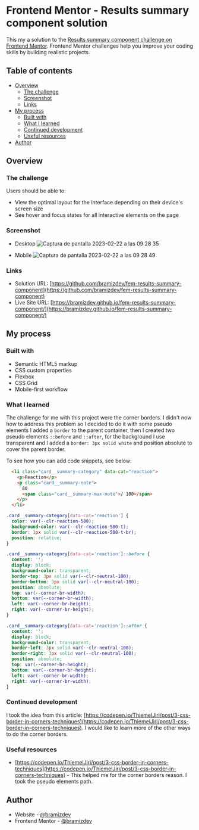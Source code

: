 # Frontend Mentor - Results summary component solution

This my a solution to the [Results summary component challenge on Frontend Mentor](https://www.frontendmentor.io/challenges/results-summary-component-CE_K6s0maV). Frontend Mentor challenges help you improve your coding skills by building realistic projects.

## Table of contents

- [Overview](#overview)
  - [The challenge](#the-challenge)
  - [Screenshot](#screenshot)
  - [Links](#links)
- [My process](#my-process)
  - [Built with](#built-with)
  - [What I learned](#what-i-learned)
  - [Continued development](#continued-development)
  - [Useful resources](#useful-resources)
- [Author](#author)

## Overview

### The challenge

Users should be able to:

- View the optimal layout for the interface depending on their device's screen size
- See hover and focus states for all interactive elements on the page

### Screenshot

- Desktop 
![Captura de pantalla 2023-02-22 a las 09 28 35](https://user-images.githubusercontent.com/112894363/220670559-8d428608-3458-41f1-940b-2f2653d62158.png)

- Mobile
![Captura de pantalla 2023-02-22 a las 09 28 49](https://user-images.githubusercontent.com/112894363/220670663-a359073f-5636-44c2-840a-55c79ec52437.png)

### Links

- Solution URL: [https://github.com/bramizdev/fem-results-summary-component](https://github.com/bramizdev/fem-results-summary-component)
- Live Site URL: [https://bramizdev.github.io/fem-results-summary-component/](https://bramizdev.github.io/fem-results-summary-component/)

## My process

### Built with

- Semantic HTML5 markup
- CSS custom properties
- Flexbox
- CSS Grid
- Mobile-first workflow

### What I learned

The challenge for me with this project were the corner borders. I didn't now how to address this problem so I decided to do it with some pseudo elements I added a ```border``` to the parent container, then I created two pseudo elements ```::before``` and ```::after```, for the background I use transparent and I added a ```border: 3px solid white``` and position absolute to cover the parent border.

To see how you can add code snippets, see below:

```html
  <li class="card__summary-category" data-cat="reaction">
    <p>Reaction</p>
    <p class="card__summary-note">
      80 
      <span class="card__summary-max-note">/ 100</span>
    </p>
  </li>
```

```css
.card__summary-category[data-cat='reaction'] {
  color: var(--clr-reaction-500);
  background-color: var(--clr-reaction-500-t);
  border: 1px solid var(--clr-reaction-500-t-br);
  position: relative;
}

.card__summary-category[data-cat='reaction']::before {
  content: '';
  display: block;
  background-color: transparent;
  border-top: 3px solid var(--clr-neutral-100);
  border-bottom: 3px solid var(--clr-neutral-100);
  position: absolute;
  top: var(--corner-br-width);
  bottom: var(--corner-br-width);
  left: var(--corner-br-height);
  right: var(--corner-br-height);
}

.card__summary-category[data-cat='reaction']::after {
  content: '';
  display: block;
  background-color: transparent;
  border-left: 3px solid var(--clr-neutral-100);
  border-right: 3px solid var(--clr-neutral-100);
  position: absolute;
  top: var(--corner-br-height);
  bottom: var(--corner-br-height);
  left: var(--corner-br-width);
  right: var(--corner-br-width);
}

```

### Continued development

I took the idea from this article: [https://codepen.io/ThiemelJiri/post/3-css-border-in-corners-techniques](https://codepen.io/ThiemelJiri/post/3-css-border-in-corners-techniques). I would like to learn more of the other ways to do the corner borders.

### Useful resources

- [https://codepen.io/ThiemelJiri/post/3-css-border-in-corners-techniques](https://codepen.io/ThiemelJiri/post/3-css-border-in-corners-techniques) - This helped me for the corner borders reason. I took the pseudo elements path.

## Author

- Website - [@bramizdev](https://github.com/bramizdev)
- Frontend Mentor - [@bramizdev](https://www.frontendmentor.io/profile/bramizdev)
